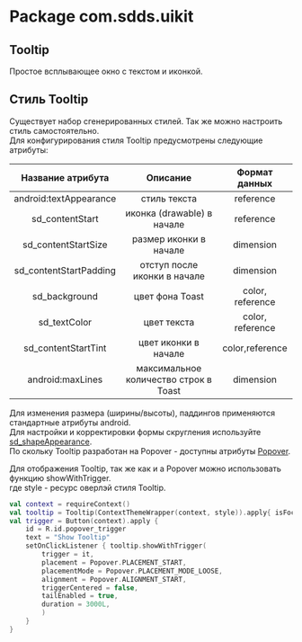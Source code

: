 # Package com.sdds.uikit

## Tooltip

Простое всплывающее окно с текстом и иконкой.

## Стиль Tooltip

Существует набор сгенерированных стилей. Так же можно настроить стиль самостоятельно.  
Для конфигурирования стиля Tooltip предусмотрены следующие атрибуты:

|Название атрибута|Описание|Формат данных|
|:-:|:-:|:-:|
|android:textAppearance|стиль текста|reference|
|sd_contentStart|иконка (drawable) в начале|reference|
|sd_contentStartSize|размер иконки в начале|dimension|
|sd_contentStartPadding|отступ после иконки в начале|dimension|
|sd_background|цвет фона Toast|color, reference|
|sd_textColor|цвет текста|color, reference|
|sd_contentStartTint|цвет иконки в начале|color,reference|
|android:maxLines|максимальное количество строк в Toast| dimension|

Для изменения размера (ширины/высоты), паддингов применяются стандартные атрибуты android.  
Для настройки и корректировки формы скругления используйте [sd_shapeAppearance](./ShapeAppearance.md#sd_shapeappearance).  
По скольку Tooltip разработан на Popover - доступны атрибуты [Popover](./PopoverUsage.md#стиль-popover).  

Для отображения Tooltip, так же как и а Popover можно использовать функцию showWithTrigger.  
где style - ресурс оверлэй стиля Tooltip.

```kotlin
val context = requireContext()
val tooltip = Tooltip(ContextThemeWrapper(context, style)).apply{ isFocusable = true }
val trigger = Button(context).apply {
    id = R.id.popover_trigger
    text = "Show Tooltip"
    setOnClickListener { tooltip.showWithTrigger(
        trigger = it,
        placement = Popover.PLACEMENT_START,
        placementMode = Popover.PLACEMENT_MODE_LOOSE,
        alignment = Popover.ALIGNMENT_START,
        triggerCentered = false,
        tailEnabled = true,
        duration = 3000L,
        )
    }
}
```
